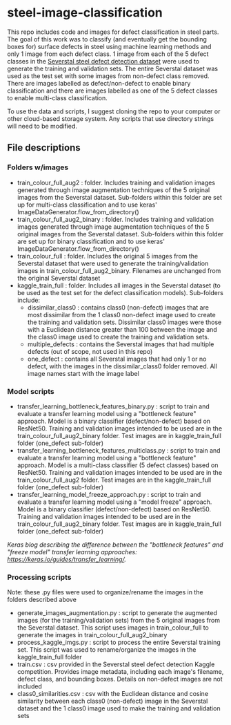 # steel-image-classification

This repo includes code and images for defect classification in steel parts. The goal of this work was to classify (and eventually get the bounding boxes for) surface defects in steel using machine learning methods and only 1 image from each defect class. 1 image from each of the 5 defect classes in the [Severstal steel defect detection dataset](https://www.kaggle.com/c/severstal-steel-defect-detection) were used to generate the training and validation sets. The entire Severstal dataset was used as the test set with some images from non-defect class removed. There are images labelled as defect/non-defect to enable binary classification and there are images labelled as one of the 5 defect classes to enable multi-class classification.

To use the data and scripts, I suggest cloning the repo to your computer or other cloud-based storage system. Any scripts that use directory strings will need to be modified.

## File descriptions
### Folders w/images
- train_colour_full_aug2 : folder. Includes training and validation images generated through image augmentation techniques of the 5 original images from the Severstal dataset. Sub-folders within this folder are set up for multi-class classification and to use keras' ImageDataGenerator.flow_from_directory()
- train_colour_full_aug2_binary : folder. Includes training and validation images generated through image augmentation techniques of the 5 original images from the Severstal dataset. Sub-folders within this folder are set up for binary classification and to use keras' ImageDataGenerator.flow_from_directory()
- train_colour_full : folder. Includes the original 5 images from the Severstal dataset that were used to generate the training/validation images in train_colour_full_aug2_binary. Filenames are unchanged from the original Severstal dataset
- kaggle_train_full : folder. Includes all images in the Severstal dataset (to be used as the test set for the defect classification models). Sub-folders include:
  - dissimilar_class0 : contains class0 (non-defect) images that are most dissimilar from the 1 class0 non-defect image used to create the training and validation sets. Dissimilar class0 images were those with a Euclidean distance greater than 100 between the image and the class0 image used to create the training and validation sets.
  - multiple_defects : contains the Severstal images that had multiple defects (out of scope, not used in this repo)
  - one_defect :  contains all Severstal images that had only 1 or no defect, with the images in the dissimilar_class0 folder removed. All image names start with the image label

### Model scripts
- transfer_learning_bottleneck_features_binary.py : script to train and evaluate a transfer learning  model using a "bottleneck feature" approach. Model is a binary classifier (defect/non-defect) based on ResNet50. Training and validation images intended to be used are in the train_colour_full_aug2_binary folder. Test images are in kaggle_train_full folder (one_defect sub-folder)
- transfer_learning_bottleneck_features_multiclass.py : script to train and evaluate a transfer learning model using a "bottleneck feature" approach. Model is a multi-class classifier (5 defect classes) based on ResNet50. Training and validation images intended to be used are in the train_colour_full_aug2 folder. Test images are in the kaggle_train_full folder (one_defect sub-folder)
- transfer_learning_model_freeze_approach.py : script to train and evaluate a transfer learning model using a "model freeze" approach. Model is a binary classifier (defect/non-defect) based on ResNet50. Training and validation images intended to be used are in the train_colour_full_aug2_binary folder. Test images are in kaggle_train_full folder (one_defect sub-folder)

*Keras blog describing the difference between the "bottleneck features" and "freeze model" transfer learning approaches: https://keras.io/guides/transfer_learning/.*

### Processing scripts 
Note: these .py files were used to organize/rename the images in the folders described above
- generate_images_augmentation.py : script to generate the augmented images (for the training/validation sets) from the 5 original images from the Severstal dataset. This script uses images in train_colour_full to generate the images in train_colour_full_aug2_binary
- process_kaggle_imgs.py : script to process the entire Severstal training set. This script was used to rename/organize the images in the kaggle_train_full folder 
- train.csv : csv provided in the Severstal steel defect detection Kaggle competition. Provides image metadata, including each image's filename, defect class, and bounding boxes. Details on non-defect images are not included
- class0_similarities.csv : csv with the Euclidean distance and cosine similarity between each class0 (non-defect) image in the Severstal dataset and the 1 class0 image used to make the training and validation sets


